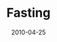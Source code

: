 ---
layout: message
category: message
series: "Force Feed"
title: "Fasting"
date: 2010-04-25
audio-description: "Chuck Mingo discusses the importance of building pauses into our life."
audio: "http://s3.amazonaws.com/crossroadsaudiomessages/ForceFeed3.mp3"
audio-title: "Fasting"
audio-duration: "35&#58;19"
program-description: ""
program: "http://www.crossroads.net/players/media/hq/04_24-25_10Program.pdf"
program-title: "Fasting (program)"
video-description: "Chuck Mingo talks about the importance of pauses in our life."
video-title: "Fasting "
video: "https://s3.amazonaws.com/crossroadsvideomessages/ForceFeed3.mp4"
---